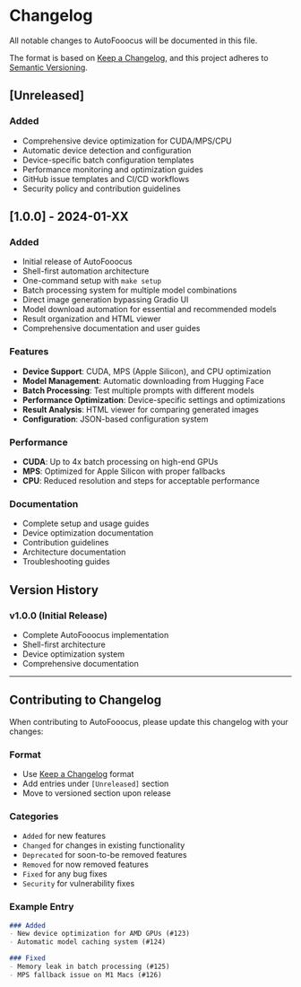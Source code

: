 # Changelog

All notable changes to AutoFooocus will be documented in this file.

The format is based on [Keep a Changelog](https://keepachangelog.com/en/1.0.0/),
and this project adheres to [Semantic Versioning](https://semver.org/spec/v2.0.0.html).

## [Unreleased]

### Added
- Comprehensive device optimization for CUDA/MPS/CPU
- Automatic device detection and configuration
- Device-specific batch configuration templates
- Performance monitoring and optimization guides
- GitHub issue templates and CI/CD workflows
- Security policy and contribution guidelines

## [1.0.0] - 2024-01-XX

### Added
- Initial release of AutoFooocus
- Shell-first automation architecture
- One-command setup with `make setup`
- Batch processing system for multiple model combinations
- Direct image generation bypassing Gradio UI
- Model download automation for essential and recommended models
- Result organization and HTML viewer
- Comprehensive documentation and user guides

### Features
- **Device Support**: CUDA, MPS (Apple Silicon), and CPU optimization
- **Model Management**: Automatic downloading from Hugging Face
- **Batch Processing**: Test multiple prompts with different models
- **Performance Optimization**: Device-specific settings and optimizations
- **Result Analysis**: HTML viewer for comparing generated images
- **Configuration**: JSON-based configuration system

### Performance
- **CUDA**: Up to 4x batch processing on high-end GPUs
- **MPS**: Optimized for Apple Silicon with proper fallbacks
- **CPU**: Reduced resolution and steps for acceptable performance

### Documentation
- Complete setup and usage guides
- Device optimization documentation
- Contribution guidelines
- Architecture documentation
- Troubleshooting guides

## Version History

### v1.0.0 (Initial Release)
- Complete AutoFooocus implementation
- Shell-first architecture
- Device optimization system
- Comprehensive documentation

---

## Contributing to Changelog

When contributing to AutoFooocus, please update this changelog with your changes:

### Format
- Use [Keep a Changelog](https://keepachangelog.com/) format
- Add entries under `[Unreleased]` section
- Move to versioned section upon release

### Categories
- `Added` for new features
- `Changed` for changes in existing functionality
- `Deprecated` for soon-to-be removed features
- `Removed` for now removed features
- `Fixed` for any bug fixes
- `Security` for vulnerability fixes

### Example Entry
```markdown
### Added
- New device optimization for AMD GPUs (#123)
- Automatic model caching system (#124)

### Fixed
- Memory leak in batch processing (#125)
- MPS fallback issue on M1 Macs (#126)
```